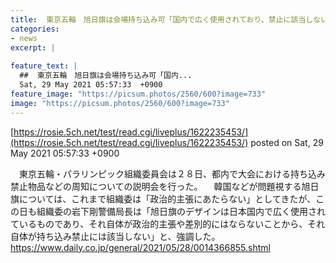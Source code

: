 ```yaml
---
title:  東京五輪　旭日旗は会場持ち込み可「国内で広く使用されており、禁止に該当しない」  
categories:
- news
excerpt: |
  
feature_text: |
  ##  東京五輪　旭日旗は会場持ち込み可「国内...
  Sat, 29 May 2021 05:57:33  +0900
feature_image: "https://picsum.photos/2560/600?image=733"
image: "https://picsum.photos/2560/600?image=733"
---
```


[https://rosie.5ch.net/test/read.cgi/liveplus/1622235453/](https://rosie.5ch.net/test/read.cgi/liveplus/1622235453/)
posted on Sat, 29 May 2021 05:57:33  +0900

<!--more-->

　東京五輪・パラリンピック組織委員会は２８日、都内で大会における持ち込み禁止物品などの周知についての説明会を行った。 　韓国などが問題視する旭日旗については、これまで組織委は「政治的主張にあたらない」としてきたが、この日も組織委の岩下剛警備局長は「旭日旗のデザインは日本国内で広く使用されているものであり、それ自体が政治的主張や差別的にはならないことから、それ自体が持ち込み禁止には該当しない」と、強調した。 https://www.daily.co.jp/general/2021/05/28/0014366855.shtml
